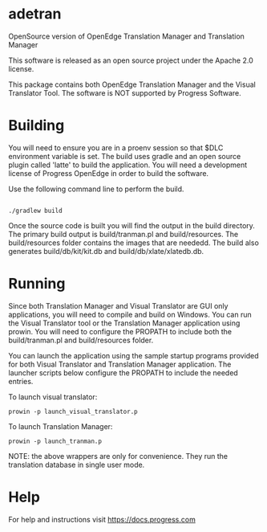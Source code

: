 # adetran
OpenSource version of OpenEdge Translation Manager and Translation Manager

This software is released as an open source project under the Apache 2.0 license.

This package contains both OpenEdge Translation Manager and the Visual Translator Tool. The software is NOT supported by Progress Software.

# Building

You will need to ensure you are in a proenv session so that $DLC environment variable is set.  The build uses gradle and an open source plugin called 'latte' to build the application.  You will need a development license of Progress OpenEdge in order to build the software.

Use the following command line to perform the build.

```

./gradlew build

```

Once the source code is built you will find the output in the build directory. The primary build output is build/tranman.pl and build/resources.  The build/resources folder contains the images that are neededd.  The build also generates build/db/kit/kit.db and build/db/xlate/xlatedb.db.

# Running

Since both Translation Manager and Visual Translator are GUI only applications, you will need to compile and build on Windows.  You can run the Visual Translator tool or the Translation Manager application using prowin.  You will need to configure the PROPATH to include both the build/tranman.pl and build/resources folder.  

You can launch the application using the sample startup programs provided for both Visual Translator and Translation Manager application.  The launcher scripts below configure the PROPATH to include the needed entries.

To launch visual translator:
```
prowin -p launch_visual_translator.p
```

To launch Translation Manager:
```
prowin -p launch_tranman.p
```

NOTE: the above wrappers are only for convenience.  They run the translation database in single user mode.

# Help

For help and instructions visit https://docs.progress.com

